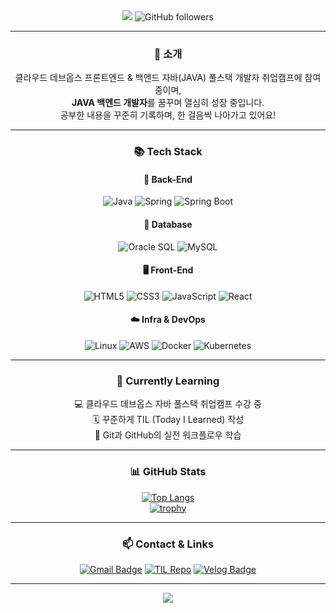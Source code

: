 <div align="center">

<!-- 헤더 이미지 -->
<img src="https://capsule-render.vercel.app/api?type=Venom&color=gradient&height=200&text=Hello,%20I'm%20Gwanju!&fontAlign=50&fontAlignY=50&fontSize=40&fontColor=000000" />

<!-- 방문자 수 + 팔로워 수 -->
<img src="https://img.shields.io/github/followers/Kanggwanju?style=social" alt="GitHub followers"/>

---

### 💬 소개

클라우드 데브옵스 프론트엔드 & 백엔드 자바(JAVA) 풀스택 개발자 취업캠프에 참여 중이며,<br>
**JAVA 백엔드 개발자**를 꿈꾸며 열심히 성장 중입니다.<br>
공부한 내용을 꾸준히 기록하며, 한 걸음씩 나아가고 있어요!

---

### 📚 Tech Stack

#### 🧠 Back-End
![Java](https://img.shields.io/badge/Java-007396?style=flat&logo=openjdk&logoColor=white)
![Spring](https://img.shields.io/badge/Spring-6DB33F?style=flat&logo=Spring&logoColor=white)
![Spring Boot](https://img.shields.io/badge/Spring%20Boot-6DB33F?style=flat&logo=Spring-Boot&logoColor=white)

#### 💾 Database
![Oracle SQL](https://img.shields.io/badge/Oracle-F80000?style=flat&logo=Oracle&logoColor=white)
![MySQL](https://img.shields.io/badge/MySQL-4479A1?style=flat&logo=MySQL&logoColor=white)

#### 🖥️ Front-End
![HTML5](https://img.shields.io/badge/HTML5-E34F26?style=flat&logo=HTML5&logoColor=white)
![CSS3](https://img.shields.io/badge/CSS3-1572B6?style=flat&logo=CSS3&logoColor=white)
![JavaScript](https://img.shields.io/badge/JavaScript-F7DF1E?style=flat&logo=JavaScript&logoColor=black)
![React](https://img.shields.io/badge/React-61DAFB?style=flat&logo=React&logoColor=black)

#### ☁️ Infra & DevOps
![Linux](https://img.shields.io/badge/Linux-FCC624?style=flat&logo=Linux&logoColor=black)
![AWS](https://img.shields.io/badge/AWS-232F3E?style=flat&logo=Amazon-AWS&logoColor=white)
![Docker](https://img.shields.io/badge/Docker-2496ED?style=flat&logo=Docker&logoColor=white)
![Kubernetes](https://img.shields.io/badge/Kubernetes-326CE5?style=flat&logo=Kubernetes&logoColor=white)

---

### 📖 Currently Learning

💻 클라우드 데브옵스 자바 풀스택 취업캠프 수강 중  
🗓️ 꾸준하게 TIL (Today I Learned) 작성  
🔧 Git과 GitHub의 실전 워크플로우 학습

---

### 📊 GitHub Stats

[![Top Langs](https://github-readme-stats.vercel.app/api/top-langs/?username=Kanggwanju&layout=compact)](https://github.com/anuraghazra/github-readme-stats)  
[![trophy](https://github-profile-trophy.vercel.app/?username=Kanggwanju&theme=tokyonight&margin-w=10&row=1)](https://github.com/ryo-ma/github-profile-trophy)

---

### 📫 Contact & Links

[![Gmail Badge](https://img.shields.io/badge/-xprtktm1@gmail.com-D14836?style=flat&logo=Gmail&logoColor=white)](mailto:xprtktm1@gmail.com)
[![TIL Repo](https://img.shields.io/badge/GitHub_TIL-181717?style=flat&logo=GitHub&logoColor=white)](https://github.com/Kanggwanju/TIL)
[![Velog Badge](https://img.shields.io/badge/Velog-20C997?style=flat&logo=Velog&logoColor=white)](https://velog.io/@xprtktm1)

---

<!-- 푸터 -->
<img src="https://capsule-render.vercel.app/api?type=rect&color=gradient&section=footer" />

</div>


